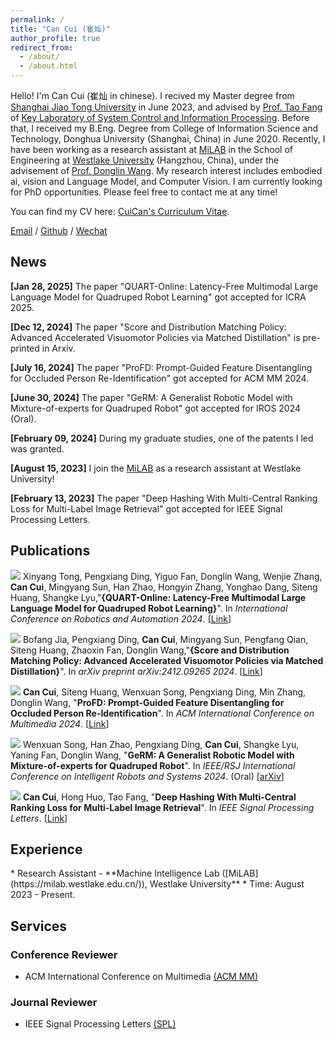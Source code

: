```yaml
---
permalink: /
title: "Can Cui (崔灿)"
author_profile: true
redirect_from: 
  - /about/
  - /about.html
---
```


Hello! I'm Can Cui (崔灿 in chinese). I recived my Master degree from [Shanghai Jiao Tong University](https://en.sjtu.edu.cn/) in June 2023, and advised by [Prof. Tao Fang](https://automation.sjtu.edu.cn/FANGTao) of [Key Laboratory of System Control and Information Processing](http://www.scip.sjtu.edu.cn/). Before that, I received my B.Eng. Degree from College of Information Science and Technology, Donghua University (Shanghai, China) in June 2020. Recently, I have been working as a research assistant at [MiLAB](https://milab.westlake.edu.cn/) in the School of Engineering at [Westlake University](https://en.westlake.edu.cn/) (Hangzhou, China), under the advisement of [Prof. Donglin Wang](https://www.westlake.edu.cn/faculty/donglin-wang.html). My research interest includes embodied ai, vision and Language Model, and Computer Vision. I am currently looking for PhD opportunities. Please feel free to contact me at any time!


You can find my CV here: [CuiCan's Curriculum Vitae](../assets/Curriculum_Vitae.pdf).

[Email](mailto:cuican@westlake.edu.cn) / [Github](https://github.com/Cuixxx) / [Wechat](../images/wechat.jpg)

<h2 id='news'>News</h2>

**[Jan 28, 2025]** The paper "QUART-Online: Latency-Free Multimodal Large Language Model for Quadruped Robot Learning" got accepted for ICRA 2025.

**[Dec 12, 2024]** The paper "Score and Distribution Matching Policy: Advanced Accelerated Visuomotor Policies via Matched Distillation" is pre-printed in Arxiv.

**[July 16, 2024]** The paper "ProFD: Prompt-Guided Feature Disentangling for Occluded Person Re-Identification" got accepted for ACM MM 2024.

**[June 30, 2024]** The paper "GeRM: A Generalist Robotic Model with Mixture-of-experts for Quadruped Robot"  got accepted for IROS 2024 (Oral).

**[February 09, 2024]** During my graduate studies, one of the patents I led was granted.

**[August 15, 2023]** I join the [MiLAB](https://milab.westlake.edu.cn/) as a research assistant at Westlake University!

**[February 13, 2023]** The paper "Deep Hashing With Multi-Central Ranking Loss for Multi-Label Image Retrieval"  got accepted for IEEE Signal Processing Letters.



<h2 id='publications'>Publications</h2>

<img src="https://img.shields.io/badge/ICRA-2025-green?style=flat-square"> Xinyang Tong, Pengxiang Ding, Yiguo Fan, Donglin Wang, Wenjie Zhang, **Can Cui**, Mingyang Sun, Han Zhao, Hongyin Zhang, Yonghao Dang, Siteng Huang, Shangke Lyu,&quot;**{QUART-Online: Latency-Free Multimodal Large Language Model for Quadruped Robot Learning}**&quot;. In *International Conference on Robotics and Automation 2024*. [[Link](https://arxiv.org/pdf/2412.15576)]

<img src="https://img.shields.io/badge/Arxiv-2024-red?style=flat-square"> Bofang Jia, Pengxiang Ding, **Can Cui**, Mingyang Sun, Pengfang Qian,  Siteng Huang, Zhaoxin Fan, Donglin Wang,&quot;**{Score and Distribution Matching Policy: Advanced Accelerated Visuomotor Policies via Matched Distillation}**&quot;. In *arXiv preprint arXiv:2412.09265  2024*. [[Link](https://arxiv.org/abs/2412.09265)]

<img src="https://img.shields.io/badge/ACM MM-2024-blue?style=flat-square">  **Can Cui**, Siteng Huang, Wenxuan Song, Pengxiang Ding, Min Zhang, Donglin Wang, &quot;**ProFD: Prompt-Guided Feature Disentangling for Occluded Person Re-Identification**&quot;. In *ACM International Conference on Multimedia  2024*. [[Link](https://openreview.net/pdf?id=o2axlPlXYY)]

<img src="https://img.shields.io/badge/IROS-2024-blue?style=flat-square"> Wenxuan Song, Han Zhao, Pengxiang Ding, **Can Cui**, Shangke Lyu, Yaning Fan, Donglin Wang, &quot;**GeRM: A Generalist Robotic Model with Mixture-of-experts for Quadruped Robot**&quot;. In *IEEE/RSJ International Conference on Intelligent Robots and Systems 2024*. (Oral) [[arXiv](https://arxiv.org/pdf/2403.13358)]

<img src="https://img.shields.io/badge/SPL-2023-green?style=flat-square">  **Can Cui**, Hong Huo, Tao Fang, &quot;**Deep Hashing With Multi-Central Ranking Loss for Multi-Label Image Retrieval**&quot;. In *IEEE Signal Processing Letters*. [[Link](https://drive.google.com/file/d/1GTJwfqyC0vtVkbe0SoOHWMNptvSbfnkw/view)]

<h2 id='experience'>Experience</h2>
* Research Assistant - **Machine Intelligence Lab ([MiLAB](https://milab.westlake.edu.cn/)), Westlake University**
  * Time: August 2023 - Present.
<h2 id='services'>Services</h2>

### Conference Reviewer

* ACM International Conference on Multimedia [(ACM MM)](https://2024.acmmm.org/)

### Journal Reviewer

* IEEE Signal Processing Letters [(SPL)](https://ieeexplore.ieee.org/xpl/mostRecentIssue.jsp?punumber=97)

